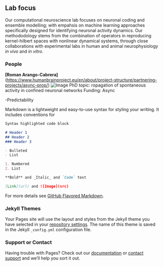 ## Lab focus

Our computational neuroscience lab focuses on neuronal coding and ensemble modelling; with empahsis on machine learning approaches specifically designed for identifying neuronal activity dynamics.
Our methododology stems from the combination of operators in reproducing kernel-hilbert spaces with nonlinear dynamical systems, through close collaborations with experimental labs in human and animal neurophysiology _in vivo_ and _in vitro_. 

### People

**[Roman Arango-Cabrera]** (https://www.humanbrainproject.eu/en/about/project-structure/partnering-projects/async-prop/)
![Image](src)
PhD topic: ropagation of spontaneous activity in confined neuronal networks
Funding: Async

-Predictability

Markdown is a lightweight and easy-to-use syntax for styling your writing. It includes conventions for

```markdown
Syntax highlighted code block

# Header 1
## Header 2
### Header 3

- Bulleted
- List

1. Numbered
2. List

**Bold** and _Italic_ and `Code` text

[Link](url) and ![Image](src)
```

For more details see [GitHub Flavored Markdown](https://guides.github.com/features/mastering-markdown/).

### Jekyll Themes

Your Pages site will use the layout and styles from the Jekyll theme you have selected in your [repository settings](https://github.com/balaguerlab/balaguerlab.github.io/settings). The name of this theme is saved in the Jekyll `_config.yml` configuration file.

### Support or Contact

Having trouble with Pages? Check out our [documentation](https://docs.github.com/categories/github-pages-basics/) or [contact support](https://github.com/contact) and we’ll help you sort it out.
